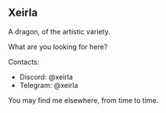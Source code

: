 ## Xeirla
A dragon, of the artistic variety. 

What are you looking for here?

Contacts:
- Discord: @xeirla
- Telegram: @xeirla

You may find me elsewhere, from time to time.
<!---
Xeirla/Xeirla is a ✨ special ✨ repository because its `README.md` (this file) appears on your GitHub profile.
You can click the Preview link to take a look at your changes.
--->
